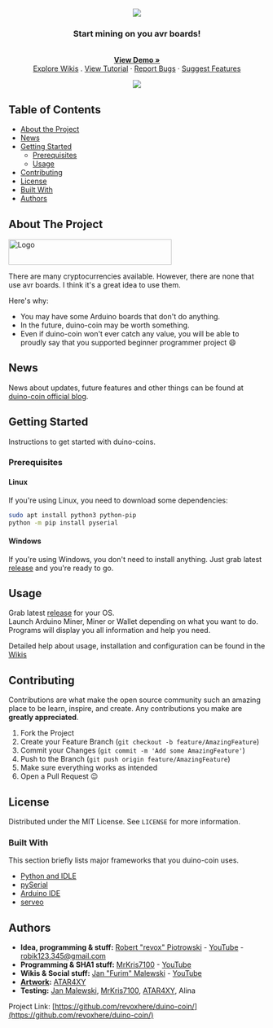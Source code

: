 <!--
*** Official duino coin readme
*** copyright by revox, 2019
*** Thanks to: othneildrew for providing nice template!
-->

<!-- LOGO -->
<br />
<p align="center">
  <a href="https://github.com/revoxhere/duino-coin">
    <img src="https://i.imgur.com/ZRRGDjs.png">
  </a>

  <h3 align="center">Start mining on you avr boards!</h3>

  <p align="center"> 
    <br />
    <a href="https://www.youtube.com/watch?v=9yHtVmlm4oI"><strong>View Demo »</strong></a>
    <br />
    <a href="https://github.com/revoxhere/duino-coin/wiki">Explore Wikis</a>
    .
    <a href="https://www.youtube.com/watch?v=E9ZP68wvxwo">View Tutorial</a>
    ·
    <a href="https://github.com/revoxhere/duino-coin/issues">Report Bugs</a>
    ·
    <a href="https://github.com/revoxhere/duino-coin/issues">Suggest Features</a>
  </p>
</p>
<p align="center">
  <a href="https://github.com/revoxhere/duino-coin">
    <img src="https://i.imgur.com/tox8f68.png">
  </a>
</p>

<!-- TABLE OF CONTENTS -->
## Table of Contents

* [About the Project](#about-the-project)
* [News](#news)
* [Getting Started](#getting-started)
  * [Prerequisites](#prerequisites)
  * [Usage](#usage)
* [Contributing](#contributing)
* [License](#license)
* [Built With](#built-with)
* [Authors](#authors)


<!-- ABOUT THE PROJECT -->
## About The Project

 <a href="https://github.com/revoxhere/duino-coin">
  <img src="https://i.imgur.com/XxdhsUm.png" alt="Logo" width="320" height="50">
 </a>

There are many cryptocurrencies available. However, there are none that use avr boards. I think it's a great idea to use them.

Here's why:
* You may have some Arduino boards that don't do anything.
* In the future, duino-coin may be worth something.
* Even if duino-coin won't ever catch any value, you will be able to proudly say that you supported beginner programmer project :smile:

## News

News about updates, future features and other things can be found at [duino-coin official blog](https://revoxhere.github.io/duino-coin/).

<!-- GETTING STARTED -->
## Getting Started

Instructions to get started with duino-coins.

### Prerequisites

#### Linux
If you're using Linux, you need to download some dependencies:
```bash
sudo apt install python3 python-pip
python -m pip install pyserial
```
#### Windows
If you're using Windows, you don't need to install anything. Just grab latest [release](https://github.com/revoxhere/duino-coin/releases) and you're ready to go.

## Usage

Grab latest [release](https://github.com/revoxhere/duino-coin/releases) for your OS. <br>
Launch Arduino Miner, Miner or Wallet depending on what you want to do. <br>
Programs will display you all information and help you need. <br>

Detailed help about usage, installation and configuration can be found in the [Wikis](https://github.com/revoxhere/duino-coin/wiki)

<!-- CONTRIBUTING -->
## Contributing

Contributions are what make the open source community such an amazing place to be learn, inspire, and create. 
Any contributions you make are **greatly appreciated**.

1. Fork the Project
2. Create your Feature Branch (`git checkout -b feature/AmazingFeature`)
3. Commit your Changes (`git commit -m 'Add some AmazingFeature'`)
4. Push to the Branch (`git push origin feature/AmazingFeature`)
5. Make sure everything works as intended
6. Open a Pull Request :wink:

<!-- LICENSE -->
## License

Distributed under the MIT License. See `LICENSE` for more information.

### Built With
This section briefly lists major frameworks that you duino-coin uses.
* [Python and IDLE](https://www.python.org)
* [pySerial](https://pythonhosted.org/pyserial/)
* [Arduino IDE](https://www.arduino.cc)
* [serveo](https://serveo.net)

<!-- AUTHORS -->
## Authors

* **Idea, programming & stuff:** [Robert "revox" Piotrowski](https://github.com/revoxhere/) - [YouTube](youtube.com/c/reVox96) - robik123.345@gmail.com
* **Programming & SHA1 stuff:** [MrKris7100](https://github.com/MrKris7100) - [YouTube](https://www.youtube.com/user/MrKris7100) 
* **Wikis & Social stuff:** [Jan "Furim" Malewski](https://github.com/Furim) - [YouTube](https://www.youtube.com/channel/UCKxFuOCalYxlQoS7R6zilRQ)
* **[Artwork](https://i.imgur.com/ZRRGDjs.png):** [ATAR4XY](https://www.youtube.com/channel/UC-gf5ejhDuAc_LMxvugPXbg)
* **Testing:** [Jan Malewski](https://www.youtube.com/channel/UCKxFuOCalYxlQoS7R6zilRQ), [MrKris7100](https://www.youtube.com/user/MrKris7100), [ATAR4XY](https://www.youtube.com/channel/UC-gf5ejhDuAc_LMxvugPXbg), Alina

Project Link: [https://github.com/revoxhere/duino-coin/](https://github.com/revoxhere/duino-coin/)
